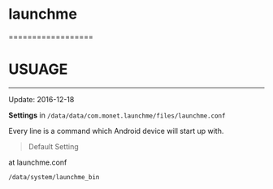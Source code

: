 # launchme
==================

# USUAGE
------------------

Update: 2016-12-18

 **Settings** in `/data/data/com.monet.launchme/files/launchme.conf`

Every line is a command which Android device will start up with.

> Default Setting

at launchme.conf
```
/data/system/launchme_bin
```